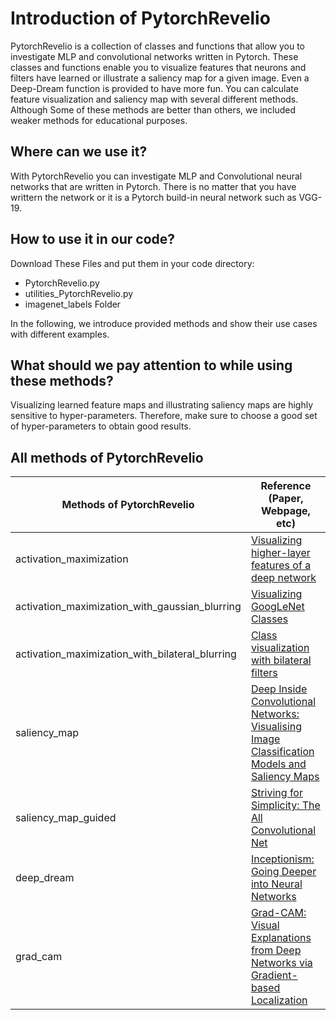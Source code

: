 # Introduction of PytorchRevelio 

PytorchRevelio is a collection of classes and functions that allow you to investigate MLP and convolutional networks written in Pytorch. These classes and functions enable you to visualize features that neurons and filters have learned or illustrate a saliency map for a given image. Even a Deep-Dream function is provided to have more fun. You can calculate feature visualization and saliency map with several different methods. Although Some of these methods are better than others, we included weaker methods for educational purposes.

## Where can we use it?
With PytorchRevelio you can investigate MLP and Convolutional neural networks that are written in Pytorch. There is no matter that you have writtern the network or it is a Pytorch build-in neural network such as VGG-19. 


## How to use it in our code?
Download These Files and put them in your code directory:
  * PytorchRevelio.py
  * utilities_PytorchRevelio.py
  * imagenet_labels Folder

In the following, we introduce provided methods and show their use cases with different examples.  

## What should we pay attention to while using these methods?
Visualizing learned feature maps and illustrating saliency maps are highly sensitive to hyper-parameters. Therefore, make sure to choose a good set of hyper-parameters to obtain good results. 

## All methods of PytorchRevelio

Methods of PytorchRevelio | Reference (Paper, Webpage, etc)
--------|--------
activation_maximization | [Visualizing higher-layer features of a deep network](https://www.researchgate.net/publication/265022827_Visualizing_Higher-Layer_Features_of_a_Deep_Network)
activation_maximization_with_gaussian_blurring | [Visualizing GoogLeNet Classes](https://www.auduno.com/2015/07/29/visualizing-googlenet-classes/)
activation_maximization_with_bilateral_blurring | [Class visualization with bilateral filters](https://mtyka.github.io/deepdream/2016/02/05/bilateral-class-vis.html)
saliency_map | [Deep Inside Convolutional Networks: Visualising Image Classification Models and Saliency Maps](https://arxiv.org/abs/1312.6034)
saliency_map_guided | [Striving for Simplicity: The All Convolutional Net](https://arxiv.org/abs/1412.6806)
deep_dream | [Inceptionism: Going Deeper into Neural Networks](https://ai.googleblog.com/2015/06/inceptionism-going-deeper-into-neural.html)
grad_cam | [Grad-CAM: Visual Explanations from Deep Networks via Gradient-based Localization](https://arxiv.org/abs/1610.02391)




